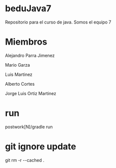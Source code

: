 # beduJava7
Repositorio para el curso de java. Somos el equipo 7

# Miembros

Alejandro Parra Jimenez

Mario Garza

Luis Martinez

Alberto Cortes 

Jorge Luis Ortiz Martinez


# run
postwork[N]/gradle run

# git ignore update
git rm -r --cached .


